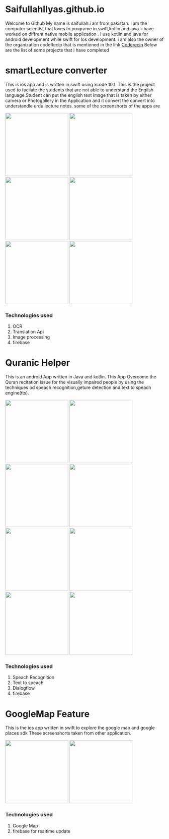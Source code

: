 # SaifullahIlyas.github.io
Welcome to Github 
My name is saifullah.i am from pakistan. i am the computer scientist that loves to programe in swift,kotlin and java.
i have worked on diffrent native mobile  application . I use kotlin and java for android development while swift for Ios
development. i am also the owner of the organization codeRecip that is mentioned in the link [Coderecip](https://github.com/coderecip)
Below are the list of some projects that i have completed
# smartLecture converter
This is ios app and is written in swift using xcode 10.1.
This is the project used to facilate the students that are not able to understand the Engilsh language.Student can put the english text image
that is taken by either camera or Photogallery in the Application and it convert the convert into understandle urdu lecture notes.
some of the screenshorts of the apps are

<img src="https://github.com/SaifullahIlyas/SaifullahIlyas.github.io/blob/master/smartLectureNotesimg/smtlogin.png" width=200>     <img src="https://github.com/SaifullahIlyas/SaifullahIlyas.github.io/blob/master/smartLectureNotesimg/smtselect.png" width=200>          <img src="https://github.com/SaifullahIlyas/SaifullahIlyas.github.io/blob/master/smartLectureNotesimg/smtgal.png" width=200>               <img src="https://github.com/SaifullahIlyas/SaifullahIlyas.github.io/blob/master/smartLectureNotesimg/smttext.png" width=200>               <img src="https://github.com/SaifullahIlyas/SaifullahIlyas.github.io/blob/master/smartLectureNotesimg/smttext1.png" width=200>           <img src="https://github.com/SaifullahIlyas/SaifullahIlyas.github.io/blob/master/smartLectureNotesimg/smtresult.png" width=200>
### Technologies used
   1. OCR
   2. Translation Api
   3. Image processing
   4. firebase
# Quranic Helper 
This is an android App written in Java and kotlin.
This App Overcome the Quran recitation issue for the visually impaired people by using the techniques od speach recognition,geture detection and text to speach engine(tts).

<img src="https://github.com/SaifullahIlyas/SaifullahIlyas.github.io/blob/master/QuranicHelperimg/QuranicFinger.jfif" width=200> <img src="https://github.com/SaifullahIlyas/SaifullahIlyas.github.io/blob/master/QuranicHelperimg/QuranicHome.jfif" width=200>     <img src="" width=200>  <img src="https://github.com/SaifullahIlyas/SaifullahIlyas.github.io/blob/master/QuranicHelperimg/Quranicpara.jfif" width=200>  <img src="https://github.com/SaifullahIlyas/SaifullahIlyas.github.io/blob/master/QuranicHelperimg/QuranicSurah.jfif" width=200>  <img src="https://github.com/SaifullahIlyas/SaifullahIlyas.github.io/blob/master/QuranicHelperimg/Qranicplayer.jfif" width=200>   <img src="https://github.com/SaifullahIlyas/SaifullahIlyas.github.io/blob/master/QuranicHelperimg/Quranicfeed.jfif" width=200>   <img src="https://github.com/SaifullahIlyas/SaifullahIlyas.github.io/blob/master/QuranicHelperimg/QuranicRate.jfif" width=200> 
### Technologies used
   1. Speach Recognition
   2. Text to speach
   3. Dialogflow
   4. firebase

# GoogleMap Feature
This is the ios app written in swift to explore the google map and google places sdk
These screenshorts taken from other application.

 <img src="https://github.com/SaifullahIlyas/SaifullahIlyas.github.io/blob/master/GooggleMapsdkimg/googlemapsdk4.png" width=200>   <img src="https://github.com/SaifullahIlyas/SaifullahIlyas.github.io/blob/master/GooggleMapsdkimg/googlemapsdk5.png" width=200> 
 ### Technologies used
   1. Google Map
   2. firebase for realtime update

